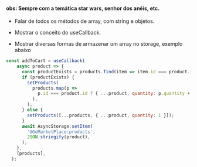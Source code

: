 #### obs: Sempre com a temática star wars, senhor dos anéis, etc.
* Falar de todos os métodos de array, com string e objetos.

* Mostrar o conceito do useCallback.

* Mostrar diversas formas de armazenar um array no storage, exemplo abaixo
```js
const addToCart = useCallback(
    async product => {
      const productExists = products.find(item => item.id === product.id);
      if (productExists) {
        setProducts(
          products.map(p =>
            p.id === product.id ? { ...product, quantity: p.quantity + 1 } : p,
          ),
        );
      } else {
        setProducts([...products, { ...product, quantity: 1 }]);
      }
      await AsyncStorage.setItem(
        '@GoMarketPlace:products',
        JSON.stringify(product),
      );
    },
    [products],
  );
```
